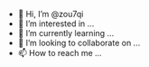 - 👋 Hi, I’m @zou7qi
- 👀 I’m interested in ...
- 🌱 I’m currently learning ...
- 💞️ I’m looking to collaborate on ...
- 📫 How to reach me ...

<!---
zou7qi/zou7qi is a ✨ special ✨ repository because its `README.md` (this file) appears on your GitHub profile.
You can click the Preview link to take a look at your changes.
--->
